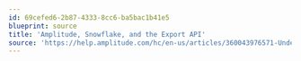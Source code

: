 ```yaml
---
id: 69cefed6-2b87-4333-8cc6-ba5bac1b41e5
blueprint: source
title: 'Amplitude, Snowflake, and the Export API'
source: 'https://help.amplitude.com/hc/en-us/articles/360043976571-Understand-the-data-differences-between-Amplitude-Snowflake-and-the-Export-API'
---
```

